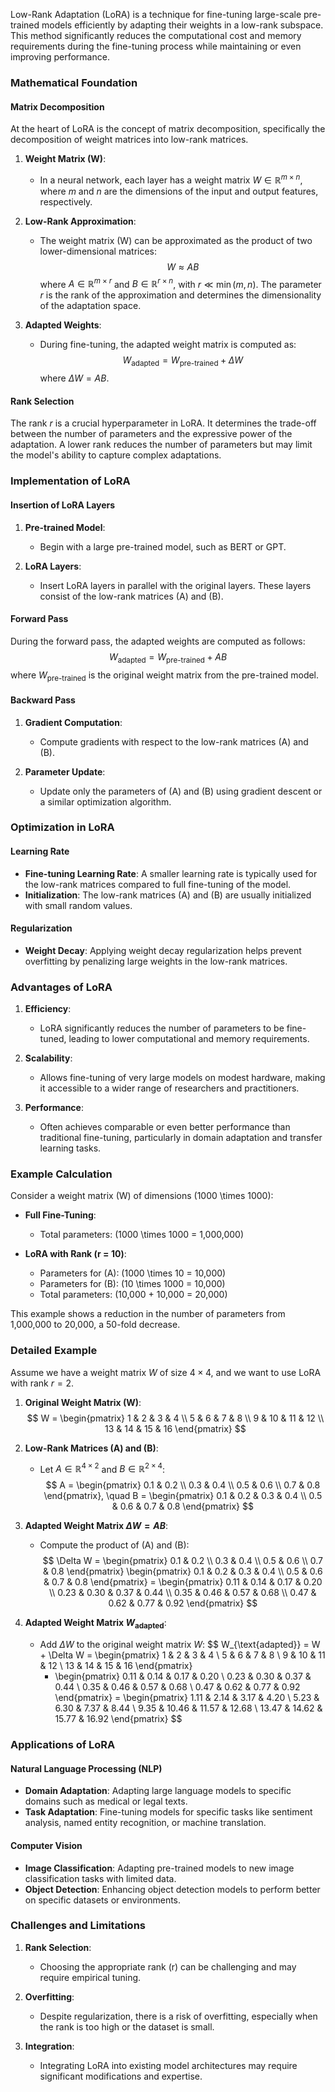 
Low-Rank Adaptation (LoRA) is a technique for fine-tuning large-scale pre-trained models efficiently by adapting their weights in a low-rank subspace. This method significantly reduces the computational cost and memory requirements during the fine-tuning process while maintaining or even improving performance.

### Mathematical Foundation

#### Matrix Decomposition

At the heart of LoRA is the concept of matrix decomposition, specifically the decomposition of weight matrices into low-rank matrices. 

1. **Weight Matrix \(W\)**:
   - In a neural network, each layer has a weight matrix $W \in \mathbb{R}^{m \times n}$, where $m$ and $n$ are the dimensions of the input and output features, respectively.

2. **Low-Rank Approximation**:
   - The weight matrix \(W\) can be approximated as the product of two lower-dimensional matrices:
     $$W \approx AB$$
     where $A \in \mathbb{R}^{m \times r}$ and $B \in \mathbb{R}^{r \times n}$, with $r \ll \min(m, n)$. The parameter $r$ is the rank of the approximation and determines the dimensionality of the adaptation space.

3. **Adapted Weights**:
   - During fine-tuning, the adapted weight matrix is computed as:
     $$W_{\text{adapted}} = W_{\text{pre-trained}} + \Delta W$$
     where $\Delta W = AB$.

#### Rank Selection

The rank $r$ is a crucial hyperparameter in LoRA. It determines the trade-off between the number of parameters and the expressive power of the adaptation. A lower rank reduces the number of parameters but may limit the model's ability to capture complex adaptations.

### Implementation of LoRA

#### Insertion of LoRA Layers

1. **Pre-trained Model**:
   - Begin with a large pre-trained model, such as BERT or GPT.

2. **LoRA Layers**:
   - Insert LoRA layers in parallel with the original layers. These layers consist of the low-rank matrices \(A\) and \(B\).

#### Forward Pass

During the forward pass, the adapted weights are computed as follows:
$$W_{\text{adapted}} = W_{\text{pre-trained}} + AB$$
where $W_{\text{pre-trained}}$ is the original weight matrix from the pre-trained model.

#### Backward Pass

1. **Gradient Computation**:
   - Compute gradients with respect to the low-rank matrices \(A\) and \(B\).

2. **Parameter Update**:
   - Update only the parameters of \(A\) and \(B\) using gradient descent or a similar optimization algorithm.

### Optimization in LoRA

#### Learning Rate

- **Fine-tuning Learning Rate**: A smaller learning rate is typically used for the low-rank matrices compared to full fine-tuning of the model.
- **Initialization**: The low-rank matrices \(A\) and \(B\) are usually initialized with small random values.

#### Regularization

- **Weight Decay**: Applying weight decay regularization helps prevent overfitting by penalizing large weights in the low-rank matrices.

### Advantages of LoRA

1. **Efficiency**:
   - LoRA significantly reduces the number of parameters to be fine-tuned, leading to lower computational and memory requirements.

2. **Scalability**:
   - Allows fine-tuning of very large models on modest hardware, making it accessible to a wider range of researchers and practitioners.

3. **Performance**:
   - Often achieves comparable or even better performance than traditional fine-tuning, particularly in domain adaptation and transfer learning tasks.

### Example Calculation

Consider a weight matrix \(W\) of dimensions \(1000 \times 1000\):

- **Full Fine-Tuning**:
  - Total parameters: \(1000 \times 1000 = 1,000,000\)

- **LoRA with Rank \(r = 10\)**:
  - Parameters for \(A\): \(1000 \times 10 = 10,000\)
  - Parameters for \(B\): \(10 \times 1000 = 10,000\)
  - Total parameters: \(10,000 + 10,000 = 20,000\)

This example shows a reduction in the number of parameters from 1,000,000 to 20,000, a 50-fold decrease.

### Detailed Example

Assume we have a weight matrix $W$ of size $4 \times 4$, and we want to use LoRA with rank $r = 2$.

1. **Original Weight Matrix \(W\)**:
$$
W = \begin{pmatrix}
1 & 2 & 3 & 4 \\
5 & 6 & 7 & 8 \\
9 & 10 & 11 & 12 \\
13 & 14 & 15 & 16
\end{pmatrix}
$$

2. **Low-Rank Matrices \(A\) and \(B\)**:
   - Let $A \in \mathbb{R}^{4 \times 2}$ and $B \in \mathbb{R}^{2 \times 4}$:
     $$
     A = \begin{pmatrix}
     0.1 & 0.2 \\
     0.3 & 0.4 \\
     0.5 & 0.6 \\
     0.7 & 0.8
     \end{pmatrix}, \quad
     B = \begin{pmatrix}
     0.1 & 0.2 & 0.3 & 0.4 \\
     0.5 & 0.6 & 0.7 & 0.8
     \end{pmatrix}
     $$

3. **Adapted Weight Matrix $\Delta W = AB$**:
   - Compute the product of \(A\) and \(B\):
     $$
     \Delta W = \begin{pmatrix}
     0.1 & 0.2 \\
     0.3 & 0.4 \\
     0.5 & 0.6 \\
     0.7 & 0.8
     \end{pmatrix}
     \begin{pmatrix}
     0.1 & 0.2 & 0.3 & 0.4 \\
     0.5 & 0.6 & 0.7 & 0.8
     \end{pmatrix}
     = \begin{pmatrix}
     0.11 & 0.14 & 0.17 & 0.20 \\
     0.23 & 0.30 & 0.37 & 0.44 \\
     0.35 & 0.46 & 0.57 & 0.68 \\
     0.47 & 0.62 & 0.77 & 0.92
     \end{pmatrix}
     $$

4. **Adapted Weight Matrix $W_{\text{adapted}}$**:
   - Add $\Delta W$ to the original weight matrix $W$:
     $$
     W_{\text{adapted}} = W + \Delta W
     = \begin{pmatrix}
     1 & 2 & 3 & 4 \\
     5 & 6 & 7 & 8 \\
     9 & 10 & 11 & 12 \\
     13 & 14 & 15 & 16
     \end{pmatrix}
     + \begin{pmatrix}
     0.11 & 0.14 & 0.17 & 0.20 \\
     0.23 & 0.30 & 0.37 & 0.44 \\
     0.35 & 0.46 & 0.57 & 0.68 \\
     0.47 & 0.62 & 0.77 & 0.92
     \end{pmatrix}
     = \begin{pmatrix}
     1.11 & 2.14 & 3.17 & 4.20 \\
     5.23 & 6.30 & 7.37 & 8.44 \\
     9.35 & 10.46 & 11.57 & 12.68 \\
     13.47 & 14.62 & 15.77 & 16.92
     \end{pmatrix}
     $$

### Applications of LoRA

#### Natural Language Processing (NLP)

- **Domain Adaptation**: Adapting large language models to specific domains such as medical or legal texts.
- **Task Adaptation**: Fine-tuning models for specific tasks like sentiment analysis, named entity recognition, or machine translation.

#### Computer Vision

- **Image Classification**: Adapting pre-trained models to new image classification tasks with limited data.
- **Object Detection**: Enhancing object detection models to perform better on specific datasets or environments.

### Challenges and Limitations

1. **Rank Selection**:
   - Choosing the appropriate rank \(r\) can be challenging and may require empirical tuning.

2. **Overfitting**:
   - Despite regularization, there is a risk of overfitting, especially when the rank is too high or the dataset is small.

3. **Integration**:
   - Integrating LoRA into existing model architectures may require significant modifications and expertise.
